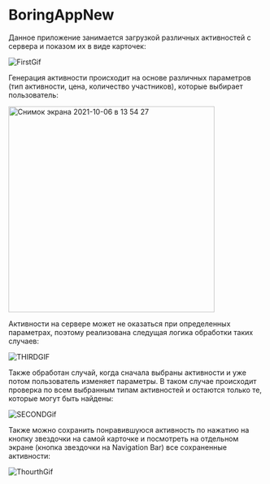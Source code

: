 # BoringAppNew

Данное приложение занимается загрузкой различных активностей с сервера и показом их в виде карточек:

![FirstGif](https://user-images.githubusercontent.com/79005319/136191429-6d52b3a9-7012-4c13-80de-a57c10960fcd.gif)

Генерация активности происходит на основе различных параметров (тип активности, цена, количество участников), которые выбирает пользователь:

<img width="405" alt="Снимок экрана 2021-10-06 в 13 54 27" src="https://user-images.githubusercontent.com/79005319/136191495-41b5bd28-f65a-43bf-bddc-78c829a9c594.png">

Активности на сервере может не оказаться  при определенных параметрах, поэтому реализована следущая логика обработки таких случаев:

![THIRDGIF](https://user-images.githubusercontent.com/79005319/136190688-efad5dca-0eb1-4438-877a-fd9e74bdd4db.gif)

Также обработан случай, когда сначала выбраны активности и уже потом пользователь изменяет параметры. В таком случае происходит проверка по всем выбранным типам активностей и остаются только те, которые могут быть найдены:

![SECONDGif](https://user-images.githubusercontent.com/79005319/136191580-49400ad4-e62d-429c-8e2d-055021acf788.gif)

Также можно сохранить понравившуюся активность по нажатию на кнопку звездочки на самой карточке и посмотреть на отдельном экране (кнопка звездочки на Navigation Bar) все сохраненные активности:

![ThourthGif](https://user-images.githubusercontent.com/79005319/136192611-83596d59-ffe9-4053-96ce-2b0ed9d3d524.gif)

